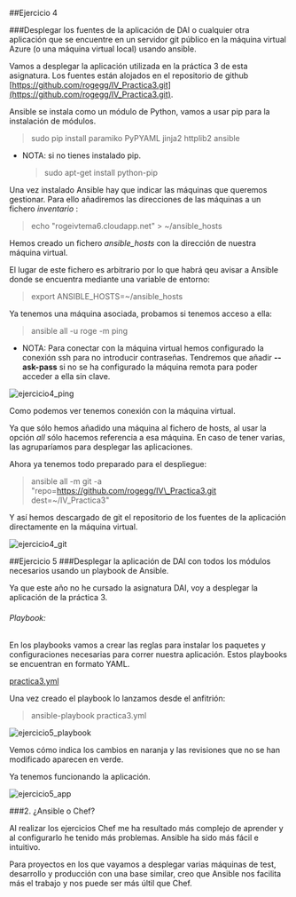 ##Ejercicio 4

###Desplegar los fuentes de la aplicación de DAI o cualquier otra aplicación que se encuentre en un servidor git público en la máquina virtual Azure (o una máquina virtual local) usando ansible.

Vamos a desplegar la aplicación utilizada en la práctica 3 de esta asignatura. Los fuentes están alojados en el repositorio de github [https://github.com/rogegg/IV_Practica3.git](https://github.com/rogegg/IV_Practica3.git).

Ansible se instala como un módulo de Python, vamos a usar pip para la instalación de módulos.

> sudo pip install paramiko PyPYAML jinja2 httplib2 ansible

- NOTA: si no tienes instalado pip.
	> sudo apt-get install python-pip

Una vez instalado Ansible hay que indicar las máquinas que queremos gestionar. Para ello añadiremos las direcciones de las máquinas a un fichero *inventario* :

> echo "rogeivtema6.cloudapp.net" > ~/ansible\_hosts

Hemos creado un fichero *ansible_hosts* con la dirección de nuestra máquina virtual.

El lugar de este fichero es arbitrario por lo que habrá qeu avisar a Ansible donde se encuentra mediante una variable de entorno:

> export ANSIBLE\_HOSTS=~/ansible\_hosts

Ya tenemos una máquina asociada, probamos si tenemos acceso a ella:

> ansible all -u roge -m ping


- NOTA: Para conectar con la máquina virtual hemos configurado la conexión ssh para no introducir contraseñas. Tendremos que añadir **--ask-pass** si no se ha configurado la máquina remota para poder acceder a ella sin clave.


![ejercicio4_ping](https://raw.github.com/rogegg/IV-GII-13-14/master/Tema6/capturas/ej4_ping.png)




Como podemos ver tenemos conexión con la máquina virtual.

Ya que sólo hemos añadido una máquina al fichero de hosts, al usar la opción *all* sólo hacemos referencia a esa máquina. En caso de tener varias, las agruparíamos para desplegar las aplicaciones.

Ahora ya tenemos todo preparado para el despliegue:
> ansible all -m git -a "repo=https://github.com/rogegg/IV\_Practica3.git dest=~/IV\_Practica3"

Y así hemos descargado de git el repositorio de los fuentes de la aplicación directamente en la máquina virtual.


![ejercicio4_git](https://raw.github.com/rogegg/IV-GII-13-14/master/Tema6/capturas/ej4_git.png)



##Ejercicio 5
###Desplegar la aplicación de DAI con todos los módulos necesarios usando un playbook de Ansible.



Ya que este año no he cursado la asignatura DAI, voy a desplegar la aplicación de la práctica 3.

###### Playbook:

En los playbooks vamos a crear las reglas para instalar los paquetes  y configuraciones necesarias para correr nuestra aplicación. Estos playbooks se encuentran en formato YAML.

[practica3.yml](https://raw.github.com/rogegg/IV-GII-13-14/master/Tema6/mvirtual/ansible/practica3.yml)

Una vez creado el playbook lo lanzamos desde el anfitrión:

> ansible-playbook practica3.yml

![ejercicio5_playbook](https://raw.github.com/rogegg/IV-GII-13-14/master/Tema6/capturas/ej5_yaml.png)

Vemos cómo indica los cambios en naranja y las revisiones que no se han modificado aparecen en verde.

Ya tenemos funcionando la aplicación.

![ejercicio5_app](https://raw.github.com/rogegg/IV-GII-13-14/master/Tema6/capturas/ej5_app.png)


###2. ¿Ansible o Chef?

Al realizar los ejercicios Chef me ha resultado más complejo de aprender y al configurarlo he tenido más problemas. Ansible ha sido más fácil e intuitivo.

Para proyectos en los que vayamos a desplegar varias máquinas de test, desarrollo y producción con una base similar, creo que Ansible nos facilita más el trabajo y nos puede ser más últil que Chef.



